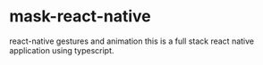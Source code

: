 # mask-react-native
react-native gestures and animation
this is a full stack react native application using typescript.
